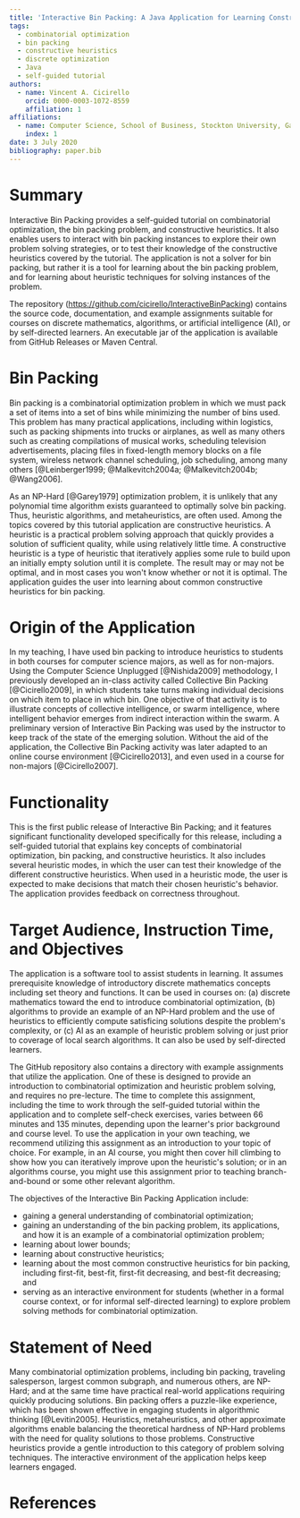 ```yaml
---
title: 'Interactive Bin Packing: A Java Application for Learning Constructive Heuristics for Combinatorial Optimization'
tags:
  - combinatorial optimization
  - bin packing
  - constructive heuristics
  - discrete optimization
  - Java
  - self-guided tutorial
authors:
  - name: Vincent A. Cicirello
    orcid: 0000-0003-1072-8559
    affiliation: 1
affiliations:
  - name: Computer Science, School of Business, Stockton University, Galloway, NJ 08205
    index: 1
date: 3 July 2020
bibliography: paper.bib
---
```


# Summary

Interactive Bin Packing provides a self-guided tutorial on combinatorial 
optimization, the bin packing problem, and constructive heuristics. It also 
enables users to interact with bin packing instances to explore their 
own problem solving strategies, or to test their knowledge of the 
constructive heuristics covered by the tutorial. The application is not a 
solver for bin packing, but rather it is a tool for learning about the 
bin packing problem, and for learning about heuristic techniques 
for solving instances of the problem.

The repository (https://github.com/cicirello/InteractiveBinPacking) contains 
the source code, documentation, and example assignments suitable for courses
on discrete mathematics, algorithms, or artificial intelligence (AI), or by 
self-directed learners. An executable jar of the application is available 
from GitHub Releases or Maven Central.

# Bin Packing

Bin packing is a combinatorial optimization problem in which we must 
pack a set of items into a set of bins while minimizing the number of 
bins used. This problem has many practical applications, including 
within logistics, such as packing shipments into trucks or airplanes, 
as well as many others such as creating compilations of musical works, 
scheduling television advertisements, placing files in fixed-length 
memory blocks on a file system, wireless network channel scheduling, 
job scheduling, among many 
others [@Leinberger1999; @Malkevitch2004a; @Malkevitch2004b; @Wang2006].

As an NP-Hard [@Garey1979] optimization problem, it is unlikely that any 
polynomial time algorithm exists guaranteed to optimally solve bin packing. 
Thus, heuristic algorithms, and metaheuristics, are often used. Among the 
topics covered by this tutorial application are constructive heuristics. A 
heuristic is a practical problem solving approach that quickly provides a 
solution of sufficient quality, while using relatively little time. A 
constructive heuristic is a type of heuristic that iteratively applies some 
rule to build upon an initially empty solution until it is complete. The 
result may or may not be optimal, and in most cases you won't know whether 
or not it is optimal. The application guides the user into learning about 
common constructive heuristics for bin packing.

# Origin of the Application

In my teaching, I have used bin packing to introduce heuristics to 
students in both courses for computer science majors, as well as for 
non-majors. Using the Computer Science Unplugged [@Nishida2009] 
methodology, I previously developed an in-class activity called 
Collective Bin Packing [@Cicirello2009], in which students take turns 
making individual decisions on which item to place in which bin. One 
objective of that activity is to illustrate concepts of collective
intelligence, or swarm intelligence, where intelligent behavior emerges 
from indirect interaction within the swarm. A preliminary version of 
Interactive Bin Packing was used by the instructor to keep track of the 
state of the emerging solution. Without the aid of the application, 
the Collective Bin Packing activity was later adapted to an online 
course environment [@Cicirello2013], and even used in a course for 
non-majors [@Cicirello2007]. 

# Functionality

This is the first public release of Interactive Bin Packing; 
and it features significant functionality developed specifically 
for this release, including a self-guided tutorial that explains 
key concepts of combinatorial optimization, bin packing, and 
constructive heuristics. It also includes several heuristic modes, 
in which the user can test their knowledge of the different 
constructive heuristics. When used in a heuristic mode, the user 
is expected to make decisions that match their chosen heuristic's 
behavior. The application provides feedback on correctness throughout.

# Target Audience, Instruction Time, and Objectives

The application is a software tool to assist students in learning. It 
assumes prerequisite knowledge of introductory discrete mathematics concepts
including set theory and functions. It can be used in courses 
on: (a) discrete mathematics toward the end to introduce combinatorial 
optimization, (b) algorithms to provide an example of an NP-Hard problem 
and the use of heuristics to efficiently compute satisficing solutions 
despite the problem's complexity, or (c) AI as an 
example of heuristic problem solving or just prior to coverage of local 
search algorithms. It can also be used by self-directed learners.

The GitHub repository also contains a directory with example assignments
that utilize the application. One of these is designed to provide an 
introduction to combinatorial optimization and heuristic problem solving,
and requires no pre-lecture. The time to complete this assignment, including 
the time to work through the self-guided tutorial within the application
and to complete self-check exercises, varies between 66 minutes 
and 135 minutes, depending upon the learner's prior background and course 
level. To use the application in your own teaching, we recommend utilizing this
assignment as an introduction to your topic of choice. For example, in an AI
course, you might then cover hill climbing to show how you can iteratively
improve upon the heuristic's solution; or in an algorithms course, you might
use this assignment prior to teaching branch-and-bound or some other relevant
algorithm.

The objectives of the Interactive Bin Packing Application include:

* gaining a general understanding of combinatorial optimization;
* gaining an understanding of the bin packing problem, its 
  applications, and how it is an example of a combinatorial 
  optimization problem;
* learning about lower bounds;
* learning about constructive heuristics;
* learning about the most common constructive heuristics for bin 
  packing, including first-fit, best-fit, first-fit decreasing, 
  and best-fit decreasing; and
* serving as an interactive environment for students (whether in a 
  formal course context, or for informal self-directed learning) to 
  explore problem solving methods for combinatorial optimization.

# Statement of Need

Many combinatorial optimization problems, including bin packing, traveling 
salesperson, largest common subgraph, and numerous others, are NP-Hard; and 
at the same time have practical real-world applications requiring quickly 
producing solutions. Bin packing offers a puzzle-like experience, which has 
been shown effective in engaging students in algorithmic thinking [@Levitin2005].
Heuristics, metaheuristics, and other approximate algorithms enable balancing 
the theoretical hardness of NP-Hard problems with the need for quality 
solutions to those problems. Constructive heuristics provide a gentle 
introduction to this category of problem solving techniques. The 
interactive environment of the application helps keep learners engaged. 

# References
